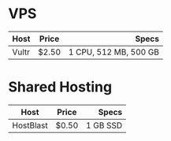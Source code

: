 # VPS
| Host          | Price         | Specs                 |
| ------------- |:-------------:| --------------------: |
| Vultr         | $2.50         | 1 CPU, 512 MB, 500 GB |




# Shared Hosting
| Host          | Price         | Specs    |
| ------------- |:-------------:| --------:|
| HostBlast     | $0.50         | 1 GB SSD |
